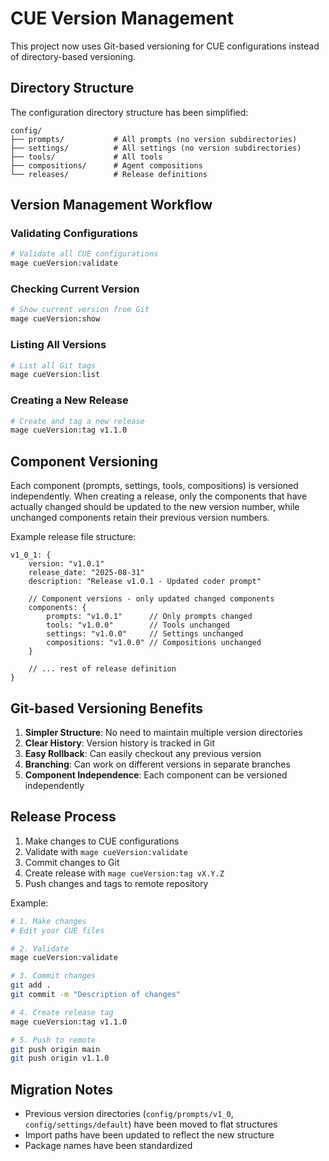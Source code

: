 # CUE Version Management

This project now uses Git-based versioning for CUE configurations instead of directory-based versioning.

## Directory Structure

The configuration directory structure has been simplified:

```
config/
├── prompts/           # All prompts (no version subdirectories)
├── settings/          # All settings (no version subdirectories)
├── tools/             # All tools
├── compositions/      # Agent compositions
└── releases/          # Release definitions
```

## Version Management Workflow

### Validating Configurations
```bash
# Validate all CUE configurations
mage cueVersion:validate
```

### Checking Current Version
```bash
# Show current version from Git
mage cueVersion:show
```

### Listing All Versions
```bash
# List all Git tags
mage cueVersion:list
```

### Creating a New Release
```bash
# Create and tag a new release
mage cueVersion:tag v1.1.0
```

## Component Versioning

Each component (prompts, settings, tools, compositions) is versioned independently. When creating a release, only the components that have actually changed should be updated to the new version number, while unchanged components retain their previous version numbers.

Example release file structure:
```cue
v1_0_1: {
    version: "v1.0.1"
    release_date: "2025-08-31"
    description: "Release v1.0.1 - Updated coder prompt"

    // Component versions - only updated changed components
    components: {
        prompts: "v1.0.1"      // Only prompts changed
        tools: "v1.0.0"        // Tools unchanged
        settings: "v1.0.0"     // Settings unchanged
        compositions: "v1.0.0" // Compositions unchanged
    }
    
    // ... rest of release definition
}
```

## Git-based Versioning Benefits

1. **Simpler Structure**: No need to maintain multiple version directories
2. **Clear History**: Version history is tracked in Git
3. **Easy Rollback**: Can easily checkout any previous version
4. **Branching**: Can work on different versions in separate branches
5. **Component Independence**: Each component can be versioned independently

## Release Process

1. Make changes to CUE configurations
2. Validate with `mage cueVersion:validate`
3. Commit changes to Git
4. Create release with `mage cueVersion:tag vX.Y.Z`
5. Push changes and tags to remote repository

Example:
```bash
# 1. Make changes
# Edit your CUE files

# 2. Validate
mage cueVersion:validate

# 3. Commit changes
git add .
git commit -m "Description of changes"

# 4. Create release tag
mage cueVersion:tag v1.1.0

# 5. Push to remote
git push origin main
git push origin v1.1.0
```

## Migration Notes

- Previous version directories (`config/prompts/v1_0`, `config/settings/default`) have been moved to flat structures
- Import paths have been updated to reflect the new structure
- Package names have been standardized